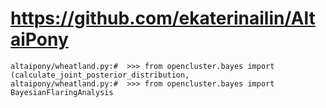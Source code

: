 # https://github.com/ekaterinailin/AltaiPony

```console
altaipony/wheatland.py:#  >>> from opencluster.bayes import (calculate_joint_posterior_distribution,
altaipony/wheatland.py:#  >>> from opencluster.bayes import BayesianFlaringAnalysis

```
